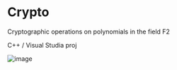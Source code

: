 # Crypto
Cryptographic operations on polynomials in the field F2

С++ / Visual Studia proj

![image](https://user-images.githubusercontent.com/71026189/144291170-2e2a7d36-9f07-424f-a996-cc6dc72917ef.png)
